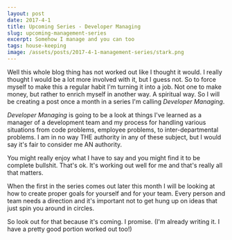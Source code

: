 ```yaml
---
layout: post
date: 2017-4-1
title: Upcoming Series - Developer Managing
slug: upcoming-management-series
excerpt: Somehow I manage and you can too
tags: house-keeping
image: /assets/posts/2017-4-1-management-series/stark.png
---
```


Well this whole blog thing has not worked out like I thought it would. I really thought I would be a lot more involved with it, but I guess not. So to force myself to make this a regular habit I'm turning it into a job. Not one to make money, but rather to enrich myself in another way. A spiritual way. So I will be creating a post once a month in a series I'm calling *Developer Managing*.

*Developer Managing* is going to be a look at things I've learned as a manager of a development team and my process for handling various situations from code problems, employee problems, to inter-departmental problems. I am in no way THE authority in any of these subject, but I would say it's fair to consider me AN authority.

You might really enjoy what I have to say and you might find it to be complete bullshit. That's ok. It's working out well for me and that's really all that matters.

When the first in the series comes out later this month I will be looking at how to create proper goals for yourself and for your team. Every person and team needs a direction and it's important not to get hung up on ideas that just spin you around in circles.

So look out for that because it's coming. I promise. (I'm already writing it. I have a pretty good portion worked out too!)
